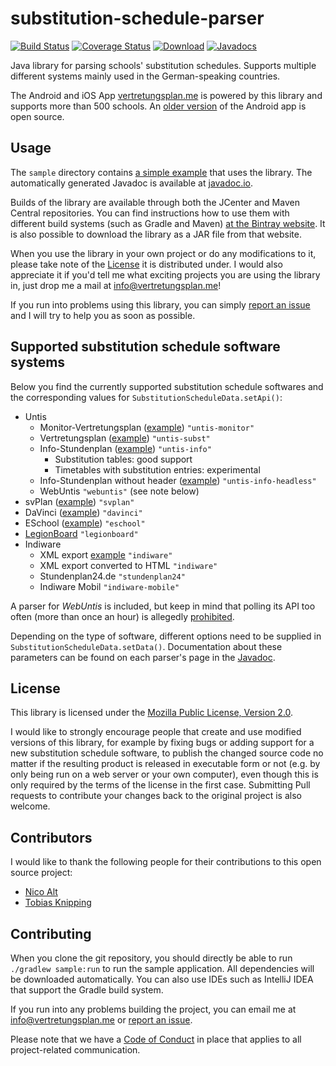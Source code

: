 # substitution-schedule-parser
[![Build Status](https://travis-ci.org/vertretungsplanme/substitution-schedule-parser.svg?branch=master)](https://travis-ci.org/vertretungsplanme/substitution-schedule-parser)
[![Coverage Status](https://coveralls.io/repos/github/vertretungsplanme/substitution-schedule-parser/badge.svg?branch=master)](https://coveralls.io/github/vertretungsplanme/substitution-schedule-parser?branch=master)
[![Download](https://api.bintray.com/packages/vertretungsplanme/maven/substitution-schedule-parser/images/download.svg)](https://bintray.com/vertretungsplanme/maven/substitution-schedule-parser/_latestVersion)
[![Javadocs](https://www.javadoc.io/badge/me.vertretungsplan/parser.svg)](https://www.javadoc.io/doc/me.vertretungsplan/parser)

Java library for parsing schools' substitution schedules. Supports multiple different systems mainly used in the German-speaking countries.

The Android and iOS App [vertretungsplan.me](https://vertretungsplan.me) is powered by this library and supports more than 500 schools. An [older version](https://github.com/johan12345/vertretungsplan) of the Android app is open source.

## Usage
The `sample` directory contains [a simple example](https://github.com/vertretungsplanme/substitution-schedule-parser/blob/master/sample/src/main/java/me/vertretungsplan/sample/Sample.java) that uses the library. The automatically generated Javadoc is available at [javadoc.io](https://www.javadoc.io/doc/me.vertretungsplan/parser).

Builds of the library are available through both the JCenter and Maven Central repositories. You can find instructions
how to use them with different build systems (such as Gradle and Maven)
[at the Bintray website](https://bintray.com/vertretungsplanme/maven/substitution-schedule-parser/_latestVersion). It is
also possible to download the library as a JAR file from that website.

When you use the library in your own project or do any modifications to it, please take note of the
[License](#license) it is distributed under. I would also appreciate it if you'd tell me what exciting projects you
are using the library in, just drop me a mail at info@vertretungsplan.me!

If you run into problems using this library, you can simply
[report an issue](https://github.com/johan12345/substitution-schedule-parser/issues/new) and I will try to help you
as soon as possible.

## Supported substitution schedule software systems
Below you find the currently supported substitution schedule softwares and the corresponding values for `SubstitutionScheduleData.setApi()`:

* Untis
  * Monitor-Vertretungsplan ([example](http://vertretung.lornsenschule.de/schueler/subst_001.htm)) `"untis-monitor"`
  * Vertretungsplan ([example](http://www.jkg-stuttgart.de/jkgdata/vertretungsplan/sa3.htm)) `"untis-subst"`
  * Info-Stundenplan ([example](http://www.akg-bensheim.de/akgweb2011/content/Vertretung/default.htm)) `"untis-info"`
    * Substitution tables: good support
    * Timetables with substitution entries: experimental
  * Info-Stundenplan without header ([example](http://www.egwerther.de/vertretungsplan/w00000.htm)) `"untis-info-headless"`
  * WebUntis `"webuntis"` (see note below)
* svPlan ([example](http://www.ratsschule.de/Vplan/PH_heute.htm)) `"svplan"`
* DaVinci ([example](http://hochtaunusschule.de/hts-vertretungsplan/)) `"davinci"`
* ESchool ([example](http://eschool.topackt.com/?wp=d7406384445ce1fc9409bc90f95ccef5&go=vplan&content=x1)) `"eschool"`
* [LegionBoard](http://legionboard.org) `"legionboard"`
* Indiware
  * XML export [example](http://burg-gymnasiumwettin.de/sites/schule/plan/mo.xml) `"indiware"`
  * XML export converted to HTML `"indiware"`
  * Stundenplan24.de `"stundenplan24"`
  * Indiware Mobil `"indiware-mobile"`

A parser for *WebUntis* is included, but keep in mind that polling its API too often (more than once an hour) is allegedly [prohibited](http://www.grupet.at/phpBB3/viewtopic.php?f=2&t=5643#p15568).

Depending on the type of software, different options need to be supplied in `SubstitutionScheduleData.setData()`. Documentation about these parameters can be found on each parser's page in the [Javadoc](https://www.javadoc.io/doc/me.vertretungsplan/parser).

## License
This library is licensed under the [Mozilla Public License, Version 2.0](https://www.mozilla.org/en-US/MPL/2.0/).

I would like to strongly encourage people that create and use modified versions of this library, for example by fixing
bugs or adding support for a new substitution schedule software, to publish the changed source code no matter if the
resulting product is released in executable form or not (e.g. by only being run on a web server or your own computer),
even though this is only required by the terms of the license in the first case. Submitting Pull requests to
contribute your changes back to the original project is also welcome.

## Contributors
I would like to thank the following people for their contributions to this open source project:
- [Nico Alt](https://github.com/AltNico)
- [Tobias Knipping](https://github.com/to-kn)

## Contributing
When you clone the git repository, you should directly be able to run `./gradlew sample:run` to run the sample application. All dependencies will be downloaded automatically. You can also use IDEs such as IntelliJ IDEA that support the Gradle build system.

If you run into any problems building the project, you can email me at info@vertretungsplan.me or
[report an issue](https://github.com/johan12345/substitution-schedule-parser/issues/new).

Please note that we have a [Code of Conduct](https://github.com/johan12345/substitution-schedule-parser/blob/master/CODE_OF_CONDUCT.md)
in place that applies to all project-related communication.
